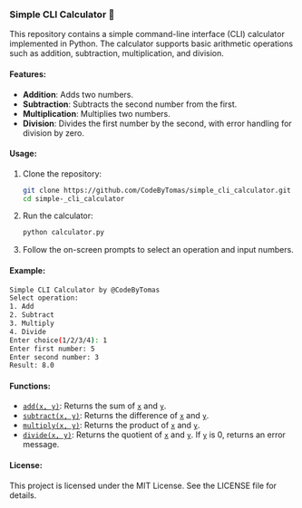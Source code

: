  ### Simple CLI Calculator 🔢

This repository contains a simple command-line interface (CLI) calculator implemented in Python. The calculator supports basic arithmetic operations such as addition, subtraction, multiplication, and division.

#### Features:
- **Addition**: Adds two numbers.
- **Subtraction**: Subtracts the second number from the first.
- **Multiplication**: Multiplies two numbers.
- **Division**: Divides the first number by the second, with error handling for division by zero.

#### Usage:
1. Clone the repository:
    ```sh
    git clone https://github.com/CodeByTomas/simple_cli_calculator.git
    cd simple-_cli_calculator
    ```

2. Run the calculator:
    ```sh
    python calculator.py
    ```

3. Follow the on-screen prompts to select an operation and input numbers.

#### Example:
```sh
Simple CLI Calculator by @CodeByTomas
Select operation:
1. Add
2. Subtract
3. Multiply
4. Divide
Enter choice(1/2/3/4): 1
Enter first number: 5
Enter second number: 3
Result: 8.0
```

#### Functions:
- [`add(x, y)`](command:_github.copilot.openSymbolFromReferences?%5B%22%22%2C%5B%7B%22uri%22%3A%7B%22scheme%22%3A%22file%22%2C%22authority%22%3A%22%22%2C%22path%22%3A%22%2Fd%3A%2Fpython%2Ftest_folder%2Fcalculator.py%22%2C%22query%22%3A%22%22%2C%22fragment%22%3A%22%22%7D%2C%22pos%22%3A%7B%22line%22%3A0%2C%22character%22%3A4%7D%7D%5D%2C%220f0b40fb-7275-488a-ac83-e66aa0c4f3bf%22%5D "Go to definition"): Returns the sum of [`x`](command:_github.copilot.openSymbolFromReferences?%5B%22%22%2C%5B%7B%22uri%22%3A%7B%22scheme%22%3A%22file%22%2C%22authority%22%3A%22%22%2C%22path%22%3A%22%2Fd%3A%2Fpython%2Ftest_folder%2Fcalculator.py%22%2C%22query%22%3A%22%22%2C%22fragment%22%3A%22%22%7D%2C%22pos%22%3A%7B%22line%22%3A0%2C%22character%22%3A8%7D%7D%5D%2C%220f0b40fb-7275-488a-ac83-e66aa0c4f3bf%22%5D "Go to definition") and [`y`](command:_github.copilot.openSymbolFromReferences?%5B%22%22%2C%5B%7B%22uri%22%3A%7B%22scheme%22%3A%22file%22%2C%22authority%22%3A%22%22%2C%22path%22%3A%22%2Fd%3A%2Fpython%2Ftest_folder%2Fcalculator.py%22%2C%22query%22%3A%22%22%2C%22fragment%22%3A%22%22%7D%2C%22pos%22%3A%7B%22line%22%3A0%2C%22character%22%3A11%7D%7D%5D%2C%220f0b40fb-7275-488a-ac83-e66aa0c4f3bf%22%5D "Go to definition").
- [`subtract(x, y)`](command:_github.copilot.openSymbolFromReferences?%5B%22%22%2C%5B%7B%22uri%22%3A%7B%22scheme%22%3A%22file%22%2C%22authority%22%3A%22%22%2C%22path%22%3A%22%2Fd%3A%2Fpython%2Ftest_folder%2Fcalculator.py%22%2C%22query%22%3A%22%22%2C%22fragment%22%3A%22%22%7D%2C%22pos%22%3A%7B%22line%22%3A13%2C%22character%22%3A4%7D%7D%5D%2C%220f0b40fb-7275-488a-ac83-e66aa0c4f3bf%22%5D "Go to definition"): Returns the difference of [`x`](command:_github.copilot.openSymbolFromReferences?%5B%22%22%2C%5B%7B%22uri%22%3A%7B%22scheme%22%3A%22file%22%2C%22authority%22%3A%22%22%2C%22path%22%3A%22%2Fd%3A%2Fpython%2Ftest_folder%2Fcalculator.py%22%2C%22query%22%3A%22%22%2C%22fragment%22%3A%22%22%7D%2C%22pos%22%3A%7B%22line%22%3A0%2C%22character%22%3A8%7D%7D%5D%2C%220f0b40fb-7275-488a-ac83-e66aa0c4f3bf%22%5D "Go to definition") and [`y`](command:_github.copilot.openSymbolFromReferences?%5B%22%22%2C%5B%7B%22uri%22%3A%7B%22scheme%22%3A%22file%22%2C%22authority%22%3A%22%22%2C%22path%22%3A%22%2Fd%3A%2Fpython%2Ftest_folder%2Fcalculator.py%22%2C%22query%22%3A%22%22%2C%22fragment%22%3A%22%22%7D%2C%22pos%22%3A%7B%22line%22%3A0%2C%22character%22%3A11%7D%7D%5D%2C%220f0b40fb-7275-488a-ac83-e66aa0c4f3bf%22%5D "Go to definition").
- [`multiply(x, y)`](command:_github.copilot.openSymbolFromReferences?%5B%22%22%2C%5B%7B%22uri%22%3A%7B%22scheme%22%3A%22file%22%2C%22authority%22%3A%22%22%2C%22path%22%3A%22%2Fd%3A%2Fpython%2Ftest_folder%2Fcalculator.py%22%2C%22query%22%3A%22%22%2C%22fragment%22%3A%22%22%7D%2C%22pos%22%3A%7B%22line%22%3A26%2C%22character%22%3A4%7D%7D%5D%2C%220f0b40fb-7275-488a-ac83-e66aa0c4f3bf%22%5D "Go to definition"): Returns the product of [`x`](command:_github.copilot.openSymbolFromReferences?%5B%22%22%2C%5B%7B%22uri%22%3A%7B%22scheme%22%3A%22file%22%2C%22authority%22%3A%22%22%2C%22path%22%3A%22%2Fd%3A%2Fpython%2Ftest_folder%2Fcalculator.py%22%2C%22query%22%3A%22%22%2C%22fragment%22%3A%22%22%7D%2C%22pos%22%3A%7B%22line%22%3A0%2C%22character%22%3A8%7D%7D%5D%2C%220f0b40fb-7275-488a-ac83-e66aa0c4f3bf%22%5D "Go to definition") and [`y`](command:_github.copilot.openSymbolFromReferences?%5B%22%22%2C%5B%7B%22uri%22%3A%7B%22scheme%22%3A%22file%22%2C%22authority%22%3A%22%22%2C%22path%22%3A%22%2Fd%3A%2Fpython%2Ftest_folder%2Fcalculator.py%22%2C%22query%22%3A%22%22%2C%22fragment%22%3A%22%22%7D%2C%22pos%22%3A%7B%22line%22%3A0%2C%22character%22%3A11%7D%7D%5D%2C%220f0b40fb-7275-488a-ac83-e66aa0c4f3bf%22%5D "Go to definition").
- [`divide(x, y)`](command:_github.copilot.openSymbolFromReferences?%5B%22%22%2C%5B%7B%22uri%22%3A%7B%22scheme%22%3A%22file%22%2C%22authority%22%3A%22%22%2C%22path%22%3A%22%2Fd%3A%2Fpython%2Ftest_folder%2Fcalculator.py%22%2C%22query%22%3A%22%22%2C%22fragment%22%3A%22%22%7D%2C%22pos%22%3A%7B%22line%22%3A39%2C%22character%22%3A4%7D%7D%5D%2C%220f0b40fb-7275-488a-ac83-e66aa0c4f3bf%22%5D "Go to definition"): Returns the quotient of [`x`](command:_github.copilot.openSymbolFromReferences?%5B%22%22%2C%5B%7B%22uri%22%3A%7B%22scheme%22%3A%22file%22%2C%22authority%22%3A%22%22%2C%22path%22%3A%22%2Fd%3A%2Fpython%2Ftest_folder%2Fcalculator.py%22%2C%22query%22%3A%22%22%2C%22fragment%22%3A%22%22%7D%2C%22pos%22%3A%7B%22line%22%3A0%2C%22character%22%3A8%7D%7D%5D%2C%220f0b40fb-7275-488a-ac83-e66aa0c4f3bf%22%5D "Go to definition") and [`y`](command:_github.copilot.openSymbolFromReferences?%5B%22%22%2C%5B%7B%22uri%22%3A%7B%22scheme%22%3A%22file%22%2C%22authority%22%3A%22%22%2C%22path%22%3A%22%2Fd%3A%2Fpython%2Ftest_folder%2Fcalculator.py%22%2C%22query%22%3A%22%22%2C%22fragment%22%3A%22%22%7D%2C%22pos%22%3A%7B%22line%22%3A0%2C%22character%22%3A11%7D%7D%5D%2C%220f0b40fb-7275-488a-ac83-e66aa0c4f3bf%22%5D "Go to definition"). If [`y`](command:_github.copilot.openSymbolFromReferences?%5B%22%22%2C%5B%7B%22uri%22%3A%7B%22scheme%22%3A%22file%22%2C%22authority%22%3A%22%22%2C%22path%22%3A%22%2Fd%3A%2Fpython%2Ftest_folder%2Fcalculator.py%22%2C%22query%22%3A%22%22%2C%22fragment%22%3A%22%22%7D%2C%22pos%22%3A%7B%22line%22%3A0%2C%22character%22%3A11%7D%7D%5D%2C%220f0b40fb-7275-488a-ac83-e66aa0c4f3bf%22%5D "Go to definition") is 0, returns an error message.

#### License:
This project is licensed under the MIT License. See the LICENSE file for details.

